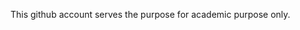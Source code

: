 
This github account serves the purpose for academic purpose only. 
<!---
Selina-D/Selina-D is a ✨ special ✨ repository because its `README.md` (this file) appears on your GitHub profile.
You can click the Preview link to take a look at your changes.
--->
